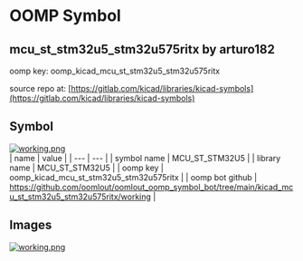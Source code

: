 # OOMP Symbol  
## mcu_st_stm32u5_stm32u575ritx  by arturo182  
  
oomp key: oomp_kicad_mcu_st_stm32u5_stm32u575ritx  
  
source repo at: [https://gitlab.com/kicad/libraries/kicad-symbols](https://gitlab.com/kicad/libraries/kicad-symbols)  
## Symbol  
  
[![working.png](working_600.png)](working.png)  
| name | value | 
| --- | --- | 
| symbol name | MCU_ST_STM32U5 | 
| library name | MCU_ST_STM32U5 | 
| oomp key | oomp_kicad_mcu_st_stm32u5_stm32u575ritx | 
| oomp bot github | https://github.com/oomlout/oomlout_oomp_symbol_bot/tree/main/kicad_mcu_st_stm32u5_stm32u575ritx/working | 
## Images  
  
[![working.png](working_140.png)](working.png)  

